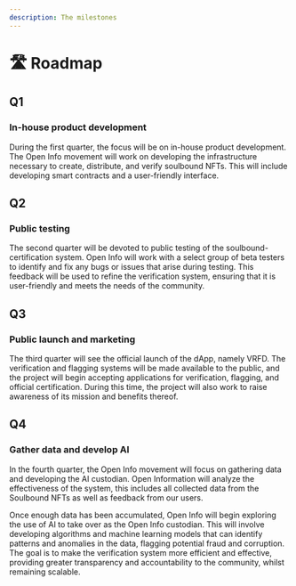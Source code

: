 ```yaml
---
description: The milestones
---
```


# 🛣 Roadmap

## Q1&#x20;

### In-house product development

During the first quarter, the focus will be on in-house product development. The Open Info movement will work on developing the infrastructure necessary to create, distribute, and verify soulbound NFTs. This will include developing smart contracts and a user-friendly interface.

## Q2&#x20;

### Public testing

The second quarter will be devoted to public testing of the soulbound-certification system. Open Info will work with a select group of beta testers to identify and fix any bugs or issues that arise during testing. This feedback will be used to refine the verification system, ensuring that it is user-friendly and meets the needs of the community.

## Q3

### Public launch and marketing

The third quarter will see the official launch of the dApp, namely VRFD. The verification and flagging systems will be made available to the public, and the project will begin accepting applications for verification, flagging, and official certification. During this time, the project will also work to raise awareness of its mission and benefits thereof.

## Q4

### Gather data and develop AI

In the fourth quarter, the Open Info movement will focus on gathering data and developing the AI custodian. Open Information will analyze the effectiveness of the system, this includes all collected data from the Soulbound NFTs as well as feedback from our users.&#x20;

Once enough data has been accumulated, Open Info will begin exploring the use of AI to take over as the Open Info custodian. This will involve developing algorithms and machine learning models that can identify patterns and anomalies in the data, flagging potential fraud and corruption. The goal is to make the verification system more efficient and effective, providing greater transparency and accountability to the community, whilst remaining scalable.
